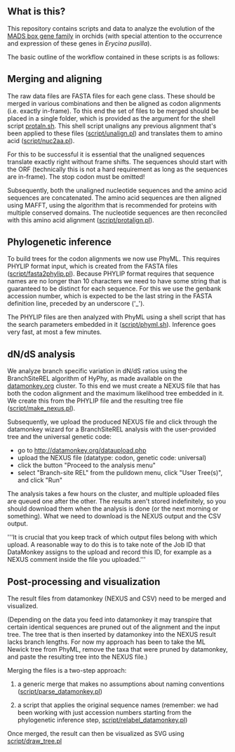What is this?
-------------

This repository contains scripts and data to analyze the evolution of the [MADS box gene
family](genes.tsv) in orchids (with special attention to the occurrence and expression of 
these genes in *Erycina pusilla*).

The basic outline of the workflow contained in these scripts is as follows:

## Merging and aligning

The raw data files are FASTA files for each gene class. These should be merged in various
combinations and then be aligned as codon alignments (i.e. exactly in-frame).  To this end
the set of files to be merged should be placed in a single folder, which is provided as
the argument for the shell script [protaln.sh](protaln.sh). This shell script unaligns any
previous alignment that's been applied to these files ([script/unalign.pl](script/unalign.pl)) and translates
them to amino acid ([script/nuc2aa.pl](script/nuc2aa.pl)). 

For this to be successful it is essential that the unaligned sequences translate exactly 
right without frame shifts. The sequences should start with the ORF (technically this is 
not a hard requirement as long as the sequences are in-frame). The stop codon must be 
omitted!

Subsequently, both the unaligned nucleotide sequences and the amino acid sequences are 
concatenated. The amino acid sequences are then aligned using MAFFT, using the algorithm
that is recommended for proteins with multiple conserved domains. The nucleotide sequences
are then reconciled with this amino acid alignment ([script/protalign.pl](script/protalign.pl)).

## Phylogenetic inference

To build trees for the codon alignments we now use PhyML. This requires PHYLIP format 
input, which is created from the FASTA files ([script/fasta2phylip.pl](script/fasta2phylip.pl)). Because PHYLIP
format requires that sequence names are no longer than 10 characters we need to have some
string that is guaranteed to be distinct for each sequence. For this we use the genbank
accession number, which is expected to be the last string in the FASTA definition line,
preceded by an underscore ('_').

The PHYLIP files are then analyzed with PhyML using a shell script that has the search
parameters embedded in it ([script/phyml.sh](script/phyml.sh)). Inference goes very fast, at most a few
minutes.

## dN/dS analysis

We analyze branch specific variation in dN/dS ratios using the BranchSiteREL algorithm
of HyPhy, as made available on the [datamonkey.org](http://datamonkey.org/) cluster. 
To this end we must create a NEXUS file that has both the codon alignment and the maximum 
likelihood tree embedded in it. We create this from the PHYLIP file and the resulting tree file 
([script/make_nexus.pl](script/make_nexus.pl)).

Subsequently, we upload the produced NEXUS file and click through the datamonkey wizard
for a BranchSiteREL analysis with the user-provided tree and the universal genetic code:

- go to http://datamonkey.org/dataupload.php
- upload the NEXUS file (datatype: codon, genetic code: universal)
- click the button "Proceed to the analysis menu"
- select "Branch-site REL" from the pulldown menu, click "User Tree(s)", and click "Run"

The analysis takes a few hours on the cluster, and multiple uploaded files are queued one
after the other. The results aren't stored indefinitely, so you should download them when
the analysis is done (or the next morning or something). What we need to download is the
NEXUS output and the CSV output.

'''It is crucial that you keep track of which output files belong with which upload. A
reasonable way to do this is to take note of the Job ID that DataMonkey assigns to the 
upload and record this ID, for example as a NEXUS comment inside the file you uploaded.'''

## Post-processing and visualization

The result files from datamonkey (NEXUS and CSV) need to be merged and visualized. 

(Depending on the data you feed into datamonkey it may transpire that certain identical
sequences are pruned out of the alignment and the input tree. The tree that is then 
inserted by datamonkey into the NEXUS result lacks branch lengths. For now my approach
has been to take the ML Newick tree from PhyML, remove the taxa that were pruned by
datamonkey, and paste the resulting tree into the NEXUS file.)

Merging the files is a two-step approach:

1. a generic merge that makes no assumptions about naming conventions 
([script/parse_datamonkey.pl](script/parse_datamonkey.pl))

2. a script that applies the original sequence names (remember: we had been working with
just accession numbers starting from the phylogenetic inference step, 
[script/relabel_datamonkey.pl](script/relabel_datamonkey.pl))

Once merged, the result can then be visualized as SVG using [script/draw_tree.pl](script/draw_tree.pl)



